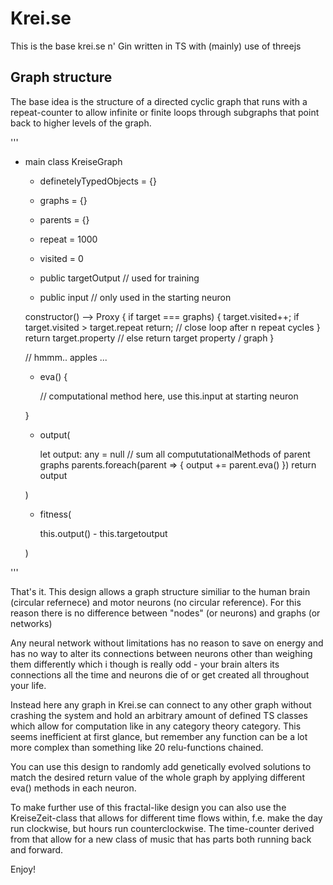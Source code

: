 # Krei.se

This is the base krei.se n' Gin written in TS with (mainly) use of threejs

## Graph structure

The base idea is the structure of a directed cyclic graph that runs with a repeat-counter to allow infinite or finite loops through subgraphs that point back to higher levels of the graph.

'''

- main class KreiseGraph
    + definetelyTypedObjects = {}
    + graphs = {}
    + parents = {}

    + repeat = 1000
    + visited = 0

    + public targetOutput // used for training
    + public input // only used in the starting neuron

    constructor() --> Proxy { 
        if target === graphs) {
          target.visited++; 
          if target.visited > target.repeat return; // close loop after n repeat cycles
        }
        return target.property  // else return target property / graph
      }

    // hmmm.. apples ...    
    + eva() {
      
      // computational method here, use this.input at starting neuron

    }

    + output(

      let output: any = null
      // sum all compututationalMethods of parent graphs
      parents.foreach(parent => {
        output += parent.eva()
      })
      return output

    )

    + fitness(

      this.output() - this.targetoutput

    )

'''

That's it. This design allows a graph structure similiar to the human brain (circular refernece) and motor neurons (no circular reference). For this reason there is no difference between "nodes" (or neurons) and graphs (or networks)

Any neural network without limitations has no reason to save on energy and has no way to alter its connections between neurons other than weighing them differently which i though is really odd - your brain alters its connections all the time and neurons die of or get created all throughout your life. 

Instead here any graph in Krei.se can connect to any other graph without crashing the system and hold an arbitrary amount of defined TS classes which allow for computation like in any category theory category. This seems inefficient at first glance, but remember any function can be a lot more complex than something like 20 relu-functions chained.

You can use this design to randomly add genetically evolved solutions to match the desired return value of the whole graph by applying different eva() methods in each neuron.

To make further use of this fractal-like design you can also use the KreiseZeit-class that allows for different time flows within, f.e. make the day run clockwise, but hours run counterclockwise. The time-counter derived from that allow for a new class of music that has parts both running back and forward.

Enjoy!
